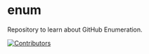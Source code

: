 # enum
Repository to learn about GitHub Enumeration.

































































































































































































































































































[![Contributors](https://img.shields.io/badge/Contributors-3-brightgreen)](https://github.com/EurydiceCorp/enum/graphs/contributors)
